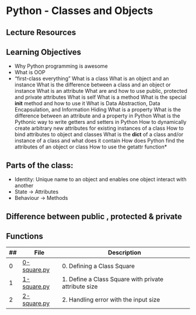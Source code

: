 # Python - Classes and Objects

## Lecture Resources

## Learning Objectives

* Why Python programming is awesome
* What is OOP
* “first-class everything”
What is a class
What is an object and an instance
What is the difference between a class and an object or instance
What is an attribute
What are and how to use public, protected and private attributes
What is self
What is a method
What is the special __init__ method and how to use it
What is Data Abstraction, Data Encapsulation, and Information Hiding
What is a property
What is the difference between an attribute and a property in Python
What is the Pythonic way to write getters and setters in Python
How to dynamically create arbitrary new attributes for existing instances of a class
How to bind attributes to object and classes
What is the __dict__ of a class and/or instance of a class and what does it contain
How does Python find the attributes of an object or class
How to use the getattr function*

## Parts of the class:

* Identity: Unique name to an object and enables one object interact with another
* State -> Attributes
* Behaviour -> Methods

## Difference between public , protected & private

## Functions

##|File|Description
---|---|---
0|[0-square.py](./0-square.py)|0. Defining a Class Square
1|[1-square.py](./1-square.py)|1. Define a Class Square with private attribute size
2|[2-square.py](./2-square.py)|2. Handling error with the input size
